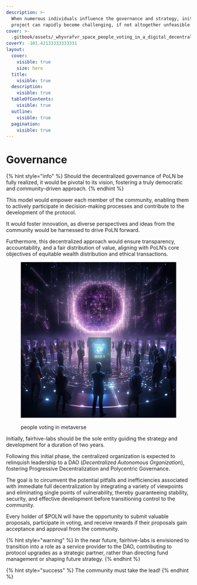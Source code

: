 ```yaml
---
description: >-
  When numerous individuals influence the governance and strategy, initiating a
  project can rapidly become challenging, if not altogether unfeasible.
cover: >-
  .gitbook/assets/_whyvrafvr_space_people_voting_in_a_digital_decentralized_auton_166acc06-5655-43ca-8109-33ce9d693f7c.png
coverY: -101.42133333333331
layout:
  cover:
    visible: true
    size: hero
  title:
    visible: true
  description:
    visible: true
  tableOfContents:
    visible: true
  outline:
    visible: true
  pagination:
    visible: true
---
```


# Governance

{% hint style="info" %}
Should the decentralized governance of PoLN be fully realized, it would be pivotal to its vision, fostering a truly democratic and community-driven approach.
{% endhint %}

This model would empower each member of the community, enabling them to actively participate in decision-making processes and contribute to the development of the protocol.

It would foster innovation, as diverse perspectives and ideas from the community would be harnessed to drive PoLN forward.

Furthermore, this decentralized approach would ensure transparency, accountability, and a fair distribution of value, aligning with PoLN’s core objectives of equitable wealth distribution and ethical transactions.

<figure><img src=".gitbook/assets/_whyvrafvr_space_people_voting_in_a_digital_decentralized_auton_0fee2d24-5127-4958-b494-5c5bf2e117fd.png" alt="" width="563"><figcaption><p>people voting in metaverse</p></figcaption></figure>

Initially, fairhive-labs should be the sole entity guiding the strategy and development for a duration of two years.

Following this initial phase, the centralized organization is expected to relinquish leadership to a DAO (_Decentralized Autonomous Organization_), fostering Progressive Decentralization and Polycentric Governance.

The goal is to circumvent the potential pitfalls and inefficiencies associated with immediate full decentralization by integrating a variety of viewpoints and eliminating single points of vulnerability, thereby guaranteeing stability, security, and effective development before transitioning control to the community.

Every holder of $POLN will have the opportunity to submit valuable proposals, participate in voting, and receive rewards if their proposals gain acceptance and approval from the community.

{% hint style="warning" %}
In the near future, fairhive-labs is envisioned to transition into a role as a service provider to the DAO, contributing to protocol upgrades as a strategic partner, rather than directing fund management or shaping future strategy.
{% endhint %}

{% hint style="success" %}
The community must take the lead!
{% endhint %}
